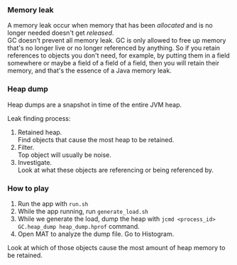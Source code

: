 ### Memory leak

A memory leak occur when memory that has been _allocated_ and is no longer needed doesn't get _released_.  
GC doesn't prevent all memory leak. GC is only allowed to free up memory that's no longer live or no longer referenced by anything. So if you retain references to objects you don't need, for example, by putting them in a field somewhere or maybe a field of a field of a field, then you will retain their memory, and that's the essence of a Java memory leak.

### Heap dump

Heap dumps are a snapshot in time of the entire JVM heap.

Leak finding process:  
1. Retained heap.  
Find objects that cause the most heap to be retained.  
2. Filter.  
Top object will usually be noise.  
3. Investigate.  
Look at what these objects are referencing or being referenced by.

### How to play

1. Run the app with `run.sh`  
2. While the app running, run `generate_load.sh`  
3. While we generate the load, dump the heap with `jcmd <process_id> GC.heap_dump heap_dump.hprof` command.  
4. Open MAT to analyze the dump file. Go to Histogram.

Look at which of those objects cause the most amount of heap memory to be retained.